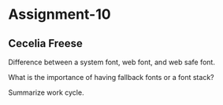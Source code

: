 # Assignment-10
## Cecelia Freese

Difference between a system font, web font, and web safe font.

What is the importance of having fallback fonts or a font stack?

Summarize work cycle.
